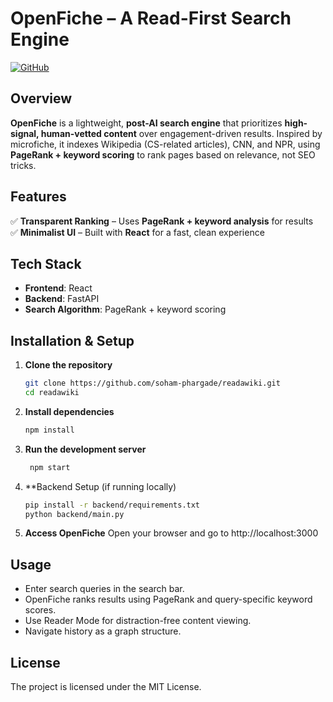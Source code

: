 # **OpenFiche – A Read-First Search Engine**  
[![GitHub](https://img.shields.io/badge/GitHub-repo-blue?logo=github)](https://github.com/soham-phargade/readawiki)  

## **Overview**  
**OpenFiche** is a lightweight, **post-AI search engine** that prioritizes **high-signal, human-vetted content** over engagement-driven results. Inspired by microfiche, it indexes Wikipedia (CS-related articles), CNN, and NPR, using **PageRank + keyword scoring** to rank pages based on relevance, not SEO tricks.  

## **Features**  
✅ **Transparent Ranking** – Uses **PageRank + keyword analysis** for results  
✅ **Minimalist UI** – Built with **React** for a fast, clean experience  

## **Tech Stack**  
- **Frontend**: React 
- **Backend**: FastAPI
- **Search Algorithm**: PageRank + keyword scoring  

## **Installation & Setup**  
1. **Clone the repository**

   ```bash
   git clone https://github.com/soham-phargade/readawiki.git
   cd readawiki
   ```
3. **Install dependencies**
  
    ```bash
    npm install
    ```
3. **Run the development server**

   ```bash
    npm start
    ```
5. **Backend Setup (if running locally)
    ```bash
    pip install -r backend/requirements.txt
    python backend/main.py
    ```
5. **Access OpenFiche**
Open your browser and go to http://localhost:3000

## **Usage**
- Enter search queries in the search bar.
- OpenFiche ranks results using PageRank and query-specific keyword scores.
- Use Reader Mode for distraction-free content viewing.
- Navigate history as a graph structure.

## **License**
The project is licensed under the MIT License.
